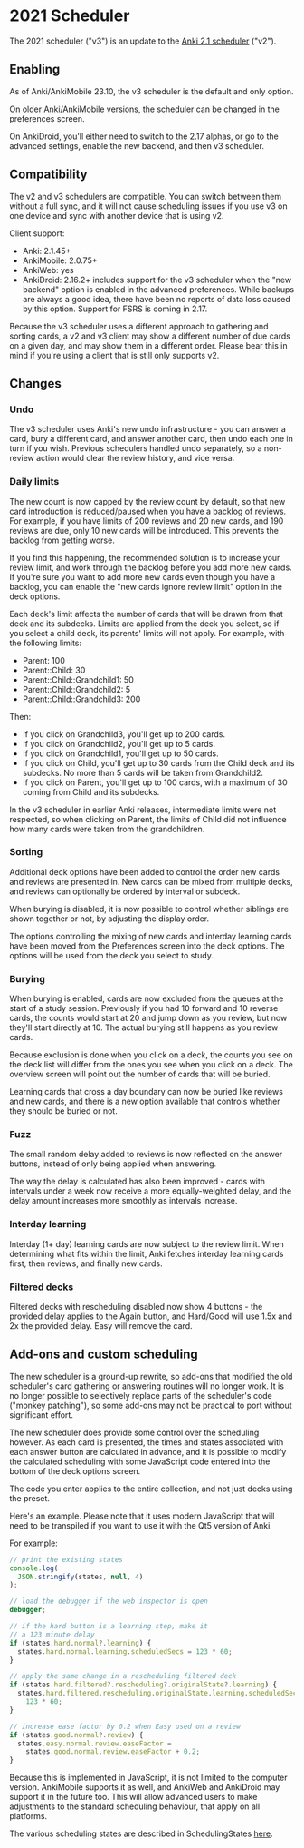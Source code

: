 # 2021 Scheduler

The 2021 scheduler ("v3") is an update to the [Anki 2.1
scheduler](./the-anki-2.1-scheduler.md) ("v2").

## Enabling

As of Anki/AnkiMobile 23.10, the v3 scheduler is the default and only option.

On older Anki/AnkiMobile versions, the scheduler can be changed in the preferences
screen.

On AnkiDroid, you'll either need to switch to the 2.17 alphas, or go to the advanced
settings, enable the new backend, and then v3 scheduler.

## Compatibility

The v2 and v3 schedulers are compatible. You can switch between them without
a full sync, and it will not cause scheduling issues if you use v3 on one
device and sync with another device that is using v2.

Client support:

- Anki: 2.1.45+
- AnkiMobile: 2.0.75+
- AnkiWeb: yes
- AnkiDroid: 2.16.2+ includes support for the v3 scheduler when the "new
backend" option is enabled in the advanced preferences. While backups are
always a good idea, there have been no reports of data loss caused by this option.
Support for FSRS is coming in 2.17.

Because the v3 scheduler uses a different approach to gathering and sorting
cards, a v2 and v3 client may show a different number of due cards on a given
day, and may show them in a different order. Please bear this in mind if you're
using a client that is still only supports v2.

## Changes

### Undo

The v3 scheduler uses Anki's new undo infrastructure - you can answer a card,
bury a different card, and answer another card, then undo each one in turn if
you wish. Previous schedulers handled undo separately, so a non-review action
would clear the review history, and vice versa.

### Daily limits

The new count is now capped by the review count by default, so that new card introduction
is reduced/paused when you have a backlog of reviews. For example, if you have limits of
200 reviews and 20 new cards, and 190 reviews are due, only 10 new
cards will be introduced. This prevents the backlog from getting
worse.

If you find this happening, the recommended solution is to increase your review limit, and work through
the backlog before you add more new cards. If you're sure you want to add more new cards
even though you have a backlog, you can enable the "new cards ignore review limit" option
in the deck options.

Each deck's limit affects the number of cards that will be drawn from that deck
and its subdecks. Limits are applied from the deck you select, so if you select
a child deck, its parents' limits will not apply. For example, with the
following limits:

- Parent: 100
- Parent::Child: 30
- Parent::Child::Grandchild1: 50
- Parent::Child::Grandchild2: 5
- Parent::Child::Grandchild3: 200

Then:

- If you click on Grandchild3, you'll get up to 200 cards.
- If you click on Grandchild2, you'll get up to 5 cards.
- If you click on Grandchild1, you'll get up to 50 cards.
- If you click on Child, you'll get up to 30 cards from the Child deck and its
  subdecks. No more than 5 cards will be taken from Grandchild2.
- If you click on Parent, you'll get up to 100 cards, with a maximum of 30
  coming from Child and its subdecks.

In the v3 scheduler in earlier Anki releases, intermediate limits were not
respected, so when clicking on Parent, the limits of Child did not influence how
many cards were taken from the grandchildren.

### Sorting

Additional deck options have been added to control the order new cards and
reviews are presented in. New cards can be mixed from multiple decks, and
reviews can optionally be ordered by interval or subdeck.

When burying is disabled, it is now possible to control whether siblings are
shown together or not, by adjusting the display order.

The options controlling the mixing of new cards and interday learning cards have
been moved from the Preferences screen into the deck options. The options will
be used from the deck you select to study.

### Burying

When burying is enabled, cards are now excluded from the queues at the start of
a study session. Previously if you had 10 forward and 10 reverse cards, the
counts would start at 20 and jump down as you review, but now they'll start directly
at 10. The actual burying still happens as you review cards.

Because exclusion is done when you click on a deck, the counts you see on the deck
list will differ from the ones you see when you click on a deck. The overview screen
will point out the number of cards that will be buried.

Learning cards that cross a day boundary can now be buried like reviews and new
cards, and there is a new option available that controls whether they should be buried
or not.

### Fuzz

The small random delay added to reviews is now reflected on the answer buttons,
instead of only being applied when answering.

The way the delay is calculated has also been improved - cards with intervals under
a week now receive a more equally-weighted delay, and the delay amount increases more
smoothly as intervals increase.

### Interday learning

Interday (1+ day) learning cards are now subject to the review limit. When
determining what fits within the limit, Anki fetches interday learning cards
first, then reviews, and finally new cards.

### Filtered decks

Filtered decks with rescheduling disabled now show 4 buttons - the provided
delay applies to the Again button, and Hard/Good will use 1.5x and 2x the
provided delay. Easy will remove the card.

## Add-ons and custom scheduling

The new scheduler is a ground-up rewrite, so add-ons that modified the old
scheduler's card gathering or answering routines will no longer work. It is no
longer possible to selectively replace parts of the scheduler's code ("monkey
patching"), so some add-ons may not be practical to port without significant
effort.

The new scheduler does provide some control over the scheduling however. As each
card is presented, the times and states associated with each answer button are
calculated in advance, and it is possible to modify the calculated scheduling
with some JavaScript code entered into the bottom of the deck options screen.

The code you enter applies to the entire collection, and not just decks using
the preset.

Here's an example. Please note that it uses modern JavaScript that will need
to be transpiled if you want to use it with the Qt5 version of Anki.

For example:

```javascript
// print the existing states
console.log(
  JSON.stringify(states, null, 4)
);

// load the debugger if the web inspector is open
debugger;

// if the hard button is a learning step, make it
// a 123 minute delay
if (states.hard.normal?.learning) {
  states.hard.normal.learning.scheduledSecs = 123 * 60;
}

// apply the same change in a rescheduling filtered deck
if (states.hard.filtered?.rescheduling?.originalState?.learning) {
  states.hard.filtered.rescheduling.originalState.learning.scheduledSecs =
    123 * 60;
}

// increase ease factor by 0.2 when Easy used on a review
if (states.good.normal?.review) {
  states.easy.normal.review.easeFactor =
    states.good.normal.review.easeFactor + 0.2;
}
```

Because this is implemented in JavaScript, it is not limited to the computer
version. AnkiMobile supports it as well, and AnkiWeb and AnkiDroid may support
it in the future too. This will allow advanced users to make adjustments to the
standard scheduling behaviour, that apply on all platforms.

The various scheduling states are described in SchedulingStates [here](https://github.com/ankitects/anki/blob/main/proto/anki/scheduler.proto).
